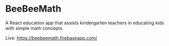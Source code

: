 # BeeBeeMath
A React education app that assists kindergarten teachers in educating kids with simple math concepts.

Live: https://beebeemath.firebaseapp.com/
